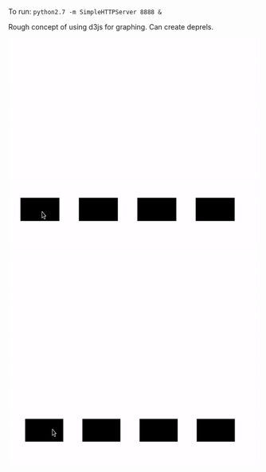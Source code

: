 To run:
`python2.7 -m SimpleHTTPServer 8888 &`

Rough concept of using d3js for graphing.
Can create deprels.

<img alt="graph" src="https://raw.githubusercontent.com/JPJPJPOPOP/d3-graph/master/images/graph.gif" width="600" height="423">
<img alt="delete" src="https://raw.githubusercontent.com/JPJPJPOPOP/d3-graph/master/images/delete.gif" width="600" height="434">
